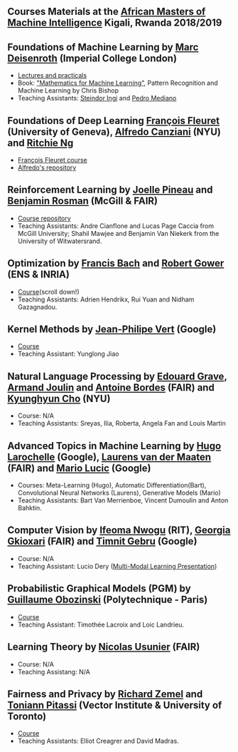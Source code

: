 ## Courses Materials at the [African Masters of Machine Intelligence](https://aimsammi.org) Kigali, Rwanda 2018/2019

## Foundations of Machine Learning by [Marc Deisenroth](https://deisenroth.cc/) (Imperial College London)
* [Lectures and practicals](https://deisenroth.cc/teaching/2018-19/foundations-of-machine-learning/)
* Book: ["Mathematics for Machine Learning"](https://mml-book.github.io/), Pattern Recognition and Machine Learning by Chris Bishop
* Teaching Assistants: [Steindor Ingi](https://www.linkedin.com/in/steindorsaemundsson/?originalSubdomain=uk) and  [Pedro Mediano](https://www.doc.ic.ac.uk/~pam213/)
## Foundations of Deep Learning [François Fleuret](https://www.idiap.ch/~fleuret/) (University of Geneva), [Alfredo Canziani](https://github.com/Atcold) (NYU) and [Ritchie Ng](https://www.ritchieng.com/)
* [François Fleuret course](https://fleuret.org/ammi-2018/)
* [Alfredo's repository](https://github.com/Atcold/pytorch-Deep-Learning-Minicourse)

## Reinforcement Learning by [Joelle Pineau](https://research.fb.com/people/pineau-joelle/) and [Benjamin Rosman](https://www.benjaminrosman.com/) (McGill & FAIR)
* [Course repository](https://github.com/andrecianflone/rl_at_ammi)
* Teaching Assistants: Andre Cianflone and Lucas Page Caccia from McGill University; Shahil Mawjee and Benjamin Van Niekerk from the University of Witwatersrand.

## Optimization by [Francis Bach](https://www.di.ens.fr/~fbach/) and [Robert Gower](https://gowerrobert.github.io/) (ENS & INRIA)
* [Course](https://gowerrobert.github.io/#teaching)(scroll down!)
* Teaching Assistants: Adrien Hendrikx, Rui Yuan and Nidham Gazagnadou.

## Kernel Methods by [Jean-Philipe Vert](http://members.cbio.mines-paristech.fr/~jvert/) (Google)
* [Course](http://members.cbio.mines-paristech.fr/~jvert/teaching/)
* Teaching Assistant: Yunglong Jiao

## Natural Language Processing by [Edouard Grave](), [Armand Joulin]() and [Antoine Bordes]() (FAIR) and [Kyunghyun Cho](http://www.kyunghyuncho.me/) (NYU)
* Course: N/A
* Teaching Assistants: Sreyas, Ilia, Roberta, Angela Fan and Louis Martin

## Advanced Topics in Machine Learning by [Hugo Larochelle](http://www.dmi.usherb.ca/~larocheh/index_en.html) (Google), [Laurens van der Maaten](https://lvdmaaten.github.io/) (FAIR) and [Mario Lucic]() (Google)
* Courses: Meta-Learning (Hugo), Automatic Differentiation(Bart), Convolutional Neural Networks (Laurens), Generative Models (Mario) 
* Teaching Assistants: Bart Van Merrienboe, Vincent Dumoulin and Anton Bahktin.

## Computer Vision by [Ifeoma Nwogu](https://www.cs.rit.edu/dr-ifoema-nwogu) (RIT), [Georgia Gkioxari](https://gkioxari.github.io/) (FAIR) and [Timnit Gebru](http://ai.stanford.edu/~tgebru/) (Google)
* Course: N/A
* Teaching Assistant: Lucio Dery ([Multi-Modal Learning Presentation](https://docs.google.com/presentation/d/1-27T0jKnpHOC1SWxiTtVwfOD7cIaII2t_GI9iSxBO6Q/edit?usp=sharing))

## Probabilistic Graphical Models (PGM) by [Guillaume Obozinski](http://imagine.enpc.fr/%7Eobozinsg/) (Polytechnique - Paris)
* [Course](https://github.com/timlacroix/pgm_ammi) 
* Teaching Assistant: Timothée Lacroix and Loic Landrieu.

## Learning Theory by [Nicolas Usunier]() (FAIR)
* Course: N/A
* Teaching Assistang: N/A

## Fairness and Privacy by [Richard Zemel](https://vectorinstitute.ai/team/richard-zemel/) and [Toniann Pitassi](https://www.cs.toronto.edu/~toni/) (Vector Institute & University of Toronto)
* [Course](https://github.com/ecreager/ammi-fairness-and-privacy/tree/master/slides)
* Teaching Assistants: Elliot Creagrer and David Madras.
